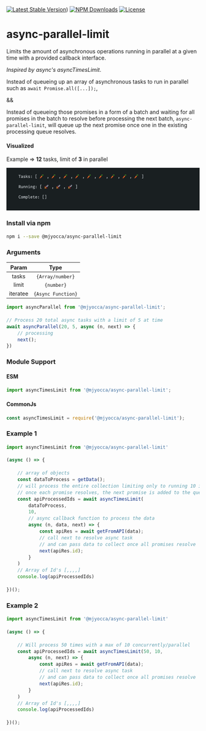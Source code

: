 

[![Latest Stable Version](https://img.shields.io/npm/v/@mjyocca/async-parallel-limit.svg)](https://www.npmjs.com/package/@mjyocca/async-parallel-limit))
[![NPM Downloads](https://img.shields.io/npm/dm/@mjyocca/async-parallel-limit.svg)](https://www.npmjs.com/package/@mjyocca/async-parallel-limit)
[![License](https://img.shields.io/github/license/mjyocca/async-parallel-limit.svg)](https://github.com/mjyocca/async-parallel-limit)


# async-parallel-limit

Limits the amount of asynchronous operations running in parallel at a given time with a provided callback interface. 

*Inspired by async's asyncTimesLimit*.

Instead of queueing up an array of asynchronous tasks to run in parallel such as `await Promise.all([...]);`, 

&&

Instead of queueing those promises in a form of a batch and waiting for all promises in the batch to resolve before processing the next batch,
`async-parallel-limit`, will queue up the next promise once one in the existing processing queue resolves.


<!-- 
Instead of chunking a batch of promises and waiting for each chunk to ***all*** resolve (Promise.all([...])), once one promise resolves, it adds the next promise to the queue so there is always a constant amount of asynchronous tasks running. -->


#### Visualized

Example => **12** tasks, limit of **3** in parallel

<img align="center" src="https://github.com/mjyocca/async-parallel-limit/blob/main/parallel.gif" />


### Install via npm

```bash
npm i --save @mjyocca/async-parallel-limit
```


<h3>Arguments</h2>

|    Param     |        Type       |                                                           
| :---------:  | :--------------:  |
|   tasks      | `{Array/number}`  |                                        
|    limit     | `{number}`         | 
|   iteratee   | `{Async Function}`   |


```js
import asyncParallel from '@mjyocca/async-parallel-limit';

// Process 20 total async tasks with a limit of 5 at time
await asyncParallel(20, 5, async (n, next) => {
    // processing
    next();
})
```

### Module Support

#### ESM

```js
import asyncTimesLimit from '@mjyocca/async-parallel-limit';
```

#### CommonJs

```js
const asyncTimesLimit = require('@mjyocca/async-parallel-limit');
```


### Example 1

```js
import asyncTimesLimit from '@mjyocca/async-parallel-limit'

(async () => {

    // array of objects
    const dataToProcess = getData();
    // will process the entire collection limiting only to running 10 in parallel
    // once each promise resolves, the next promise is added to the queue
    const apiProcessedIds = await asyncTimesLimit(
        dataToProcess, 
        10, 
        // async callback function to process the data
        async (n, data, next) => {
            const apiRes = await getFromAPI(data);
            // call next to resolve async task
            // and can pass data to collect once all promises resolve
            next(apiRes.id);
        }
    )
    // Array of Id's [,,,,]
    console.log(apiProcessedIds)

})();
```


### Example 2

```js
import asyncTimesLimit from '@mjyocca/async-parallel-limit'

(async () => {

    // Will process 50 times with a max of 10 concurrently/parallel
    const apiProcessedIds = await asyncTimesLimit(50, 10, 
        async (n, next) => {
            const apiRes = await getFromAPI(data);
            // call next to resolve async task
            // and can pass data to collect once all promises resolve
            next(apiRes.id);
        }
    )
    // Array of Id's [,,,,]
    console.log(apiProcessedIds)

})();
```
